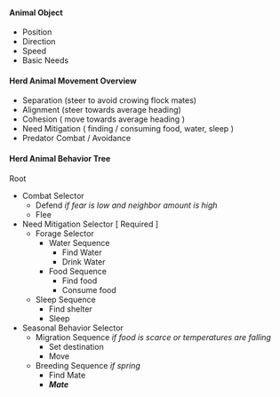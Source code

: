 #### Animal Object
- Position
- Direction
- Speed
- Basic Needs

#### Herd Animal Movement Overview
- Separation (steer to avoid crowing flock mates) 
- Alignment (steer towards average heading)
- Cohesion ( move towards average heading )
- Need Mitigation ( finding / consuming food, water, sleep )
- Predator Combat / Avoidance

#### Herd Animal Behavior Tree
Root  
- Combat Selector
    - Defend *if fear is low and neighbor amount is high*
    - Flee
- Need Mitigation Selector [ Required ]
    - Forage Selector
        - Water Sequence
            - Find Water
            - Drink Water
        - Food Sequence
            - Find food
            - Consume food
    - Sleep Sequence
        - Find shelter
        - Sleep
- Seasonal Behavior Selector
    - Migration Sequence *if food is scarce or temperatures are falling*
        - Set destination
        - Move
    - Breeding Sequence *if spring*
        - Find Mate
        - ***Mate***
